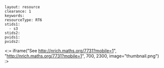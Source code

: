 ````
layout: resource
clearance: 1
keywords:
resourceType: RT6
stids1: 
  - s3
stids2:
pvids1:
pvids2:

````

<:= iframe("See http://nrich.maths.org/7731?mobile=1", "http://nrich.maths.org/7731?mobile=1", 700, 2300, image="thumbnail.png") :>

